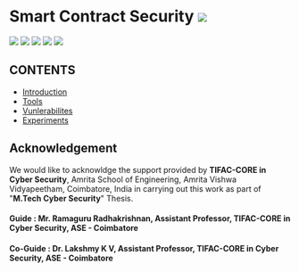 # Smart Contract Security ![](https://img.shields.io/badge/-Live-brightgreen)
![](https://img.shields.io/badge/Batch-21CYS-green) ![](https://img.shields.io/badge/Domain-Blockchain-blue) ![](https://img.shields.io/badge/M.Tech--Thesis-WIP-orange)  ![](https://img.shields.io/badge/Focus-Smart_Contracts_Security-yellow) ![](https://img.shields.io/badge/AmritaBlockchain-WIP-orange) <br/>

## CONTENTS
- [Introduction](Introduction.md)
- [Tools](Tools.md)
- [Vunlerabilites](Vulnerabilities.md)
- [Experiments](Experiments.md)




## Acknowledgement
We would like to acknowldge the support provided by **TIFAC-CORE in Cyber Security**, Amrita School of Engineering, Amrita Vishwa Vidyapeetham, Coimbatore, India in carrying out this work as part of "**M.Tech Cyber Security**" Thesis. 

#### Guide : Mr. Ramaguru Radhakrishnan, Assistant Professor, TIFAC-CORE in Cyber Security, ASE - Coimbatore
#### Co-Guide : Dr. Lakshmy K V, Assistant Professor, TIFAC-CORE in Cyber Security, ASE - Coimbatore

